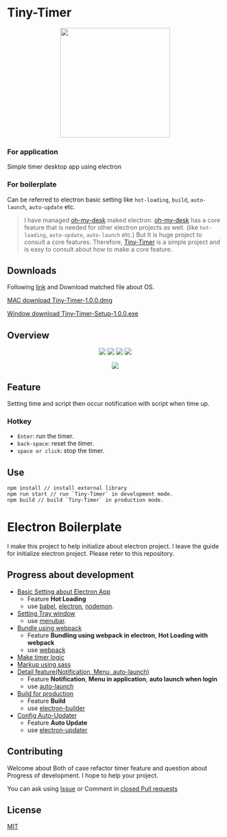 # Tiny-Timer
<p align="center">
  <img width="256" height="256" src="https://user-images.githubusercontent.com/23732795/47601493-760fa680-da0c-11e8-828c-0a5c2a23d447.png">
</p>

### For application
Simple timer desktop app using electron

### For boilerplate
Can be referred to electron basic setting like `hot-loading`, `build`, `auto-launch`, `auto-update` etc.
> I have managed [oh-my-desk](https://github.com/ahki/oh-my-desk) maked electron.
> [oh-my-desk](https://github.com/ahki/oh-my-desk) has a core feature that is needed for other electron projects as well. (like `hot-loading`, `auto-update`, `auto-launch` etc.) But It is huge project to consult a core features. Therefore, [Tiny-Timer](https://github.com/hyunmoahn/tiny-timer) is a simple project and is easy to consult about how to make a core feature.
## Downloads
Following [link](https://github.com/HyunmoAhn/Tiny-Timer/releases/tag/v1.0.0) and Download matched file about OS.

[MAC download Tiny-Timer-1.0.0.dmg](https://github.com/HyunmoAhn/Tiny-Timer/releases/download/v1.0.0/Tiny-Timer-1.0.0.dmg)

[Window download Tiny-Timer-Setup-1.0.0.exe](https://github.com/HyunmoAhn/Tiny-Timer/releases/download/v1.0.0/Tiny-Timer-Setup-1.0.0.exe)
## Overview
<p align="center">
  <img src="https://user-images.githubusercontent.com/23732795/47601521-1d8cd900-da0d-11e8-92e7-daad4e214dd1.png">
  <img src="https://user-images.githubusercontent.com/23732795/47601527-2e3d4f00-da0d-11e8-9601-6c58a5a25be3.png">
  <img src="https://user-images.githubusercontent.com/23732795/47601535-4b721d80-da0d-11e8-9e60-bba573952feb.png">
  <img src="https://user-images.githubusercontent.com/23732795/47601556-b6235900-da0d-11e8-8cd4-627bf8c41e4e.png">
</p>
<p align="center">
  <img src="https://user-images.githubusercontent.com/23732795/47601562-d3582780-da0d-11e8-8f52-7c9fe0bfbea5.png">
</p>

## Feature
Setting time and script then occur notification with script when time up.

### Hotkey
- `Enter`: run the timer.
- `back-space`: reset the timer.
- `space or click`: stop the timer.

## Use
```
npm install // install external library
npm run start // run `Tiny-Timer` in development mode.
npm build // build `Tiny-Timer` in production mode.
```

# Electron Boilerplate
I make this project to help initialize about electron project.
I leave the guide for initialize electron project.
Please reter to this repository.

## Progress about development

- [Basic Setting about Electron App](https://github.com/HyunmoAhn/Tiny-Timer/pull/1)
  - Feature **Hot Loading**
  - use [babel](https://babeljs.io/), [electron](https://electronjs.org), [nodemon](https://nodemon.io/).
- [Setting Tray window](https://github.com/HyunmoAhn/Tiny-Timer/pull/2)
  - use [menubar](https://github.com/maxogden/menubar).
- [Bundle using webpack](https://github.com/HyunmoAhn/Tiny-Timer/pull/3)
  - Feature **Bundling using webpack in electron**, **Hot Loading with webpack**
  - use [webpack](https://webpack.js.org/)
- [Make timer logic](https://github.com/HyunmoAhn/Tiny-Timer/pull/4)
- [Markup using sass](https://github.com/HyunmoAhn/Tiny-Timer/pull/5)
- [Detail feature(Notification, Menu, auto-launch)](https://github.com/HyunmoAhn/Tiny-Timer/pull/6)
  - Feature **Notification**, **Menu in application**, **auto launch when login**
  - use [auto-launch](https://github.com/Teamwork/node-auto-launch)
- [Build for production](https://github.com/HyunmoAhn/Tiny-Timer/pull/7)
  - Feature **Build**
  - use [electron-builder](https://github.com/electron-userland/electron-builder)
- [Config Auto-Updater](https://github.com/HyunmoAhn/Tiny-Timer/pull/8)
  - Feature **Auto Update**
  - use [electron-updater](https://github.com/electron-userland/electron-builder)
  
## Contributing

Welcome about Both of case refactor timer feature and question about Progress of development.
I hope to help your project.

You can ask using [Issue](https://github.com/HyunmoAhn/Tiny-Timer/issues) or Comment in [closed Pull requests](https://github.com/HyunmoAhn/Tiny-Timer/pulls?q=is%3Apr+is%3Aclosed) 

## License
[MIT](https://opensource.org/licenses/MIT)
